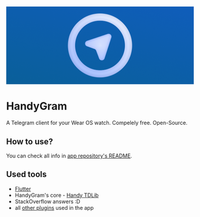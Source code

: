 ![HandyGram poster](https://raw.githubusercontent.com/HandyGram/.github/main/profile/poster.png)
# HandyGram

A Telegram client for your Wear OS watch. Compelely free. Open-Source.

## How to use?

You can check all info in [app repository's README](https://github.com/HandyGram/HandyGram).

## Used tools
* [Flutter](https://flutter.dev)
* HandyGram's core - [Handy TDLib](https://github.com/HandyGram/tdlib)
* StackOverflow answers :D
* all [other plugins](https://github.com/HandyGram/app/blob/legacy/pubspec.yaml#L13) used in the app
